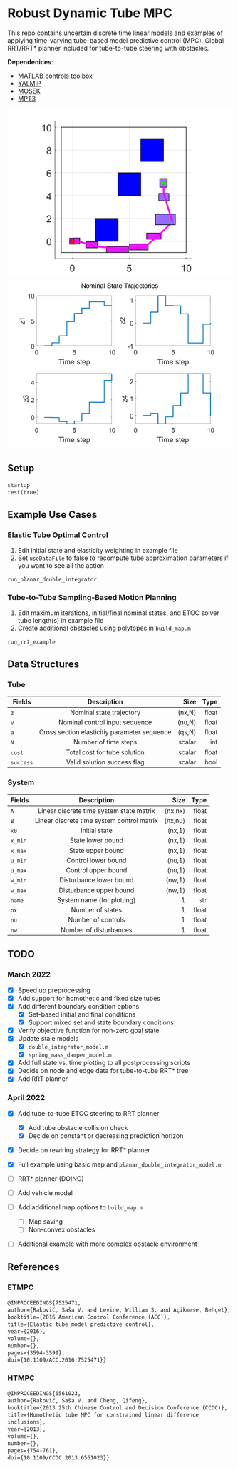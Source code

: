 # Robust Dynamic Tube MPC

This repo contains uncertain discrete time linear models and examples of applying time-varying tube-based model predictive control (MPC). 
Global RRT/RRT* planner included for tube-to-tube steering with obstacles.

**Dependenices**: 
- [MATLAB controls toolbox](https://www.mathworks.com/products/control.html)
- [YALMIP](https://yalmip.github.io/tutorial/installation/)
- [MOSEK](https://www.mosek.com/products/academic-licenses/)
- [MPT3](https://www.mpt3.org/)

![fig](./figures/rrt_test5.png)
![fig](./figures/rrt_test5_states.png)

## Setup
```
startup
test(true)
```

## Example Use Cases
### Elastic Tube Optimal Control 
1. Edit initial state and elasticity weighting in example file
2. Set `useDataFile` to false to recompute tube approximation parameters if you want to see all the action 

```
run_planar_double_integrator
```

### Tube-to-Tube Sampling-Based Motion Planning 
1. Edit maximum iterations, initial/final nominal states, and ETOC solver tube length(s) in example file
2. Create additional obstacles using polytopes in `build_map.m`

```
run_rrt_example
```

## Data Structures
### Tube
| Fields  | Description | Size | Type |
| ------------- |:-------------:|-------------:|-------------:|
| `z`      |  Nominal state trajectory  | (nx,N) | float
| `v`      | Nominal control input sequence     |  (nu,N)| float
| `a`      | Cross section elasticitiy parameter sequence  |  (qs,N) | float
| `N`      | Number of time steps     | scalar| int
| `cost`      | Total cost for tube solution     | scalar | float
| `success`      | Valid solution success flag     | scalar | bool

### System
| Fields  | Description | Size | Type |
| ------------- |:-------------:|-------------:|-------------:|
| `A`      |  Linear discrete time system state matrix  | (nx,nx) | float
| `B`      |  Linear discrete time system control matrix  | (nx,nu) | float
| `x0`      |  Initial state  | (nx,1) | float
| `x_min`      |  State lower bound  | (nx,1) | float
| `x_max`      |  State upper bound  | (nx,1) | float
| `u_min`      |  Control lower bound  | (nu,1) | float
| `u_max`      |  Control upper bound  | (nu,1) | float
| `w_min`      |  Disturbance lower bound  | (nw,1) | float
| `w_max`      |  Disturbance upper bound  | (nw,1) | float
| `name`      |  System name (for plotting)  | 1 | str
| `nx`      |  Number of states  | 1 | float
| `nu`      |  Number of controls  | 1 | float
| `nw`      |  Number of disturbances  | 1 | float

## TODO
### March 2022
- [x] Speed up preprocessing
- [x] Add support for homothetic and fixed size tubes
- [x] Add different boundary condition options
    - [x] Set-based initial and final conditions
    - [x] Support mixed set and state boundary conditions
- [x] Verify objective function for non-zero goal state
- [x] Update stale models
    - [x] `double_integrator_model.m`
    - [x] `spring_mass_damper_model.m`
- [x] Add full state vs. time plotting to all postprocessing scripts
- [x] Decide on node and edge data for tube-to-tube RRT* tree
- [x] Add RRT planner

### April 2022
- [x] Add tube-to-tube ETOC steering to RRT planner
    - [x] Add tube obstacle collision check
    - [x] Decide on constant or decreasing prediction horizon
- [x] Decide on rewiring strategy for RRT* planner
- [x] Full example using basic map and `planar_double_integrator_model.m`
- [ ] RRT* planner (DOING)
- [ ] Add vehicle model
- [ ] Add additional map options to `build_map.m`
    - [ ] Map saving
    - [ ] Non-convex obstacles
- [ ] Additional example with more complex obstacle environment



## References
### ETMPC
```
@INPROCEEDINGS{7525471,
author={Raković, Sas̆a V. and Levine, William S. and Açikmese, Behçet}, 
booktitle={2016 American Control Conference (ACC)},   
title={Elastic tube model predictive control},   
year={2016},  
volume={},  
number={},  
pages={3594-3599},  
doi={10.1109/ACC.2016.7525471}}
```

### HTMPC
```
@INPROCEEDINGS{6561023,
author={Raković, Saša V. and Cheng, Qifeng},
booktitle={2013 25th Chinese Control and Decision Conference (CCDC)},
title={Homothetic tube MPC for constrained linear difference inclusions},
year={2013},
volume={},
number={},
pages={754-761},
doi={10.1109/CCDC.2013.6561023}}
```